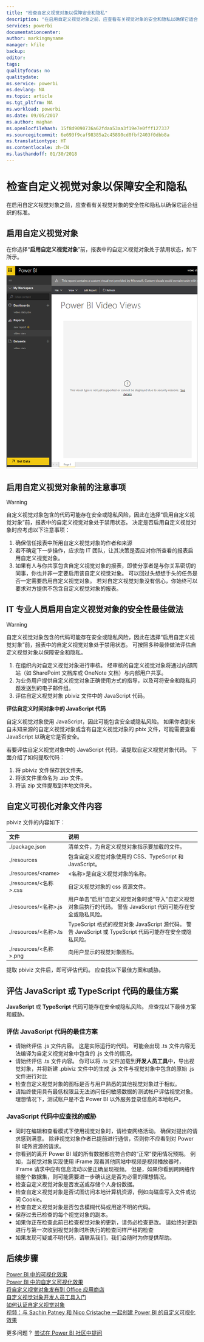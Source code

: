 ```yaml
---
title: "检查自定义视觉对象以保障安全和隐私"
description: "在启用自定义视觉对象之前，应查看有关视觉对象的安全和隐私以确保它适合组织的标准。"
services: powerbi
documentationcenter: 
author: markingmyname
manager: kfile
backup: 
editor: 
tags: 
qualityfocus: no
qualitydate: 
ms.service: powerbi
ms.devlang: NA
ms.topic: article
ms.tgt_pltfrm: NA
ms.workload: powerbi
ms.date: 09/05/2017
ms.author: maghan
ms.openlocfilehash: 15f8d9090736a62fdaa53aa3f19e7e0fff127337
ms.sourcegitcommit: 6e693f9caf98385a2c45890cd0fbf2403f0dbb8a
ms.translationtype: HT
ms.contentlocale: zh-CN
ms.lasthandoff: 01/30/2018
---
```

# <a name="review-custom-visuals-for-security-and-privacy"></a>检查自定义视觉对象以保障安全和隐私
在启用自定义视觉对象之前，应查看有关视觉对象的安全性和隐私以确保它适合组织的标准。

## <a name="enable-a-custom-visual"></a>启用自定义视觉对象
<a name="enable"></a>在你选择“**启用自定义视觉对象**”前，报表中的自定义视觉对象处于禁用状态，如下所示。  

![](media/service-custom-visuals-review-for-security-and-privacy/emptyvisual.png)

## <a name="considerations-before-you-enable-a-custom-visual"></a>启用自定义视觉对象前的注意事项
<a name="considerations"></a>

> [!WARNING]
> 自定义视觉对象包含的代码可能存在安全或隐私风险，因此在选择“启用自定义视觉对象”前，报表中的自定义视觉对象处于禁用状态。 决定是否启用自定义视觉对象时应考虑以下注意事项：
> 
> 

1. 确保信任报表中所用自定义视觉对象的作者和来源
2. 若不确定下一步操作，应求助 IT 团队，让其决策是否应对你所查看的报表启用自定义视觉对象。
3. 如果有人与你共享包含自定义视觉对象的报表，即使分享者是与你关系密切的同事，你也并非一定要启用该自定义视觉对象。 可以回过头想想手头的任务是否一定需要启用自定义视觉对象。 若对自定义视觉对象没有信心，你始终可以要求对方提供不包含自定义视觉对象的报表。

## <a name="security-best-practices-for-it-professionals-to-enable-a-custom-visual"></a>IT 专业人员启用自定义视觉对象的安全性最佳做法
<a name="security"></a>

> [!WARNING]
> 自定义视觉对象包含的代码可能存在安全或隐私风险，因此在选择“启用自定义视觉对象”前，报表中的自定义视觉对象处于禁用状态。 可按照多种最佳做法评估自定义视觉对象以保障安全和隐私。
> 
> 

1. 在组织内对自定义视觉对象进行审核。 经审核的自定义视觉对象将通过内部网站（如 SharePoint 文档库或 OneNote 文档）与内部用户共享。
2. 为业务用户提供自定义视觉对象正确使用方式的指导，以及可将安全和隐私问题发送到的电子邮件组。
3. 评估自定义视觉对象 pbiviz 文件中的 JavaScript 代码。

**评估自定义时间对象中的 JavaScript 代码**

自定义视觉对象使用 JavaScript，因此可能包含安全或隐私风险。 如果你收到来自未知来源的自定义视觉对象或含有自定义视觉对象的 pbix 文件，可能需要查看 JavaScript 以确定它是否安全。

若要评估自定义视觉对象中的 JavaScript 代码，请提取自定义视觉对象代码。 下面介绍了如何提取代码：  

1. 将 pbiviz 文件保存到文件夹。
2. 将该文件重命名为 .zip 文件。
3. 将该 zip 文件提取到本地文件夹。

## <a name="custom-visual-file-contents"></a>自定义可视化对象文件内容
pbiviz 文件的内容如下：

| **文件** | **说明** |
|:--- |:--- |
| ./package.json |清单文件，为自定义视觉对象指示要加载的文件。 |
| ./resources |包含自定义视觉对象使用的 CSS、TypeScript 和 JavaScript。 |
| ./resources/&lt;name&gt; |&lt;名称&gt;是自定义视觉对象的名称。 |
| ./resources/&lt;名称&gt;.css |自定义视觉对象的 css 资源文件。 |
| ./resources/&lt;名称&gt;.js |用户单击“启用”自定义视觉对象时或“导入”自定义视觉对象后执行的代码。 警告 JavaScript 代码可能存在安全或隐私风险。 |
| ./resources/&lt;名称&gt;.ts |TypeScript 格式的视觉对象 JavaScript 源代码。 警告 JavaScript 或 TypeScript 代码可能存在安全或隐私风险。 |
| ./resources/&lt;名称&gt;.png |向用户显示的视觉对象图标。 |

提取 pbiviz 文件后，即可评估代码。 应查找以下最佳方案和威胁。

## <a name="best-practices-to-evaluate-the-javascript-or-typescript-code"></a>评估 JavaScript 或 TypeScript 代码的最佳方案
**JavaScript** 或 **TypeScript** 代码可能存在安全或隐私风险。 应查找以下最佳方案和威胁。

### <a name="best-practices-to-evaluate-javascript-code"></a>评估 JavaScript 代码的最佳方案
* 请始终评估 .js 文件内容。 这是实际运行的代码。 可能会出现 .ts 文件内容无法编译为自定义视觉对象中包含的 .js 文件的情况。
* 请始终评估 .ts 文件内容。 你可以将 .ts 文件加载到**开发人员工具**中，导出视觉对象，并将新建 .pbiviz 文件中的生成 .js 文件与视觉对象中包含的原始 .js 文件进行对比
* 检查自定义视觉对象的图标是否与用户熟悉的其他视觉对象过于相似。
* 请始终使用具有最低权限且无法访问任何敏感数据的测试帐户评估视觉对象。 理想情况下，测试帐户是不含 Power BI 以外服务登录信息的本地帐户。

### <a name="threats-to-look-for-in-javascript-code"></a>JavaScript 代码中应查找的威胁
* 同时在编辑和查看模式下使用视觉对象时，请检查网络活动。 确保对提出的请求感到满意。 除非视觉对象作者已提前进行通信，否则你不应看到对 Power BI 域外资源的请求。
* 你看到的离开 Power BI 域的所有数据都应符合你的“正常”使用情况预期。 例如，当视觉对象实现使用 iFrame 观看其他网站中视频是视频播放器时，IFrame 请求中应有信息流动以便正确呈现视频。 但是，如果你看到跨网络传输整个数据集，则可能需要进一步确认这是否为必需的理想情况。
* 检查自定义视觉对象是否发送或存储个人身份数据。
* 检查自定义视觉对象是否试图访问本地计算机资源，例如向磁盘写入文件或访问 Cookie。
* 检查自定义视觉对象是否包含模糊代码或用途不明的代码。
* 保存过去已检查的每个视觉对象的副本。
* 如果你正在检查此前已检查视觉对象的更新，请务必检查更改。 请始终对更新进行与第一次收到视觉对象时所执行的检查同样严格的检查
* 如果发现可疑或不明代码，请联系我们，我们会随时为你提供帮助。

## <a name="next-steps"></a>后续步骤
[Power BI 中的可视化效果](power-bi-report-visualizations.md)  
[Power BI 中的自定义可视化效果](power-bi-custom-visuals.md)  
[将自定义视觉对象发布到 Office 应用商店](developer/office-store.md)  
[自定义视觉对象开发人员工具入门](service-custom-visuals-getting-started-with-developer-tools.md)  
[如何认证自定义视觉对象](power-bi-custom-visuals-certified.md)    
[视频：与 Sachin Patney 和 Nico Cristache 一起创建 Power BI 的自定义可视化效果](https://www.youtube.com/watch?v=kULc2VbwjCc)  

更多问题？ [尝试在 Power BI 社区中提问](http://community.powerbi.com/)

